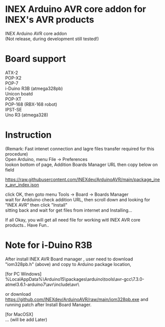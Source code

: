 # INEX Arduino AVR core addon for INEX's AVR products

INEX Arduino AVR core addon  
(Not release, during development still tested!)  

# Board support  
ATX-2  
POP-X2  
POP-7  
i-Duino R3B (atmega328pb)  
Unicon boatd  
POP-XT  
POP-168 (RBX-168 robot)  
IPST-SE  
Uno R3 (atmega328)  

# Instruction
(Remark: Fast intenet connection and lagre files transfer required for this procedure)  
Open Arduino, menu File -> Preferences  
lookon bottom of page, Addition Boards Manager URL then copy below on field  

https://raw.githubusercontent.com/INEXdev/ArduinoAVR/main/package_inex_avr_index.json  

click OK, then goto menu Tools -> Board -> Boards Manager  
wait for Ardduino check addition URL, then scroll down and looking for "INEX AVR" then click "Install"  
sitting back and wait for get files from internet and Installing...  

If all Okay, you will get all need file for working witl INEX AVR core products.. Have Fun..  

# Note for i-Duino R3B
After install INEX AVR Board manager , user need to download "iom328pb.h" (above) and copy to Arduino package location,  

[for PC Windows]  
%LocalAppData%\Arduino15\packages\arduino\tools\avr-gcc\7.3.0-atmel3.6.1-arduino7\avr\include\avr\  

or download https://github.com/INEXdev/ArduinoAVR/raw/main/iom328pb.exe and running patch after Install Board Manager.  

[for MacOSX]  
... (will be add Later)  
